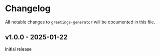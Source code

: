 # Changelog

All notable changes to `greetings-generator` will be documented in this file.

## v1.0.0 - 2025-01-22

Initial release
